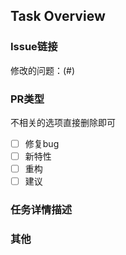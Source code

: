 ## Task Overview

### Issue链接

修改的问题：(#)

### PR类型

不相关的选项直接删除即可

- [ ] 修复bug
- [ ] 新特性
- [ ] 重构
- [ ] 建议

### 任务详情描述

### 其他
